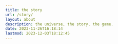 ```yaml
---
title: the story
url: /story/
layout: about
description: the universe, the story, the game.
date: 2023-11-26T16:18:14
lastmod: 2023-12-03T18:12:45
---
```

